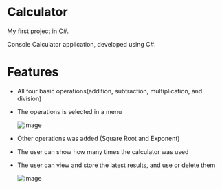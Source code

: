 # Calculator
My first project in C#.

Console Calculator application, developed using C#.

# Features
* All four basic operations(addition, subtraction, multiplication, and division)

* The operations is selected in a menu

  ![image](https://user-images.githubusercontent.com/38431500/206929857-2e89f198-454b-4a54-9aa1-c444061552ff.png)

* Other operations was added (Square Root and Exponent)

* The user can show how many times the calculator was used

* The user can view and store the latest results, and use or delete them

  ![image](https://user-images.githubusercontent.com/38431500/206930002-22bc5329-2cec-42be-a91e-6a75c168fa2a.png)
